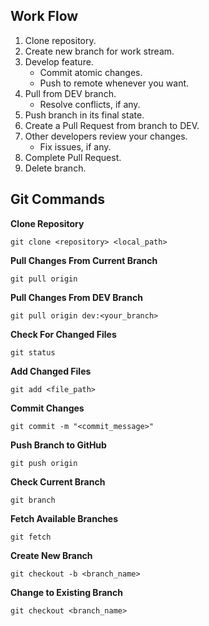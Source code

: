 ## Work Flow
1. Clone repository.
2. Create new branch for work stream.
3. Develop feature.
    - Commit atomic changes.
    - Push to remote whenever you want. 
4. Pull from DEV branch.
    - Resolve conflicts, if any.
5. Push branch in its final state.
6. Create a Pull Request from branch to DEV.
7. Other developers review your changes.
    - Fix issues, if any.
8. Complete Pull Request.
9. Delete branch.

## Git Commands

**Clone Repository**
    
    git clone <repository> <local_path>

**Pull Changes From Current Branch**

    git pull origin

**Pull Changes From DEV Branch**

    git pull origin dev:<your_branch>

**Check For Changed Files**

    git status

**Add Changed Files**

    git add <file_path>

**Commit Changes**

    git commit -m "<commit_message>"

**Push Branch to GitHub**

    git push origin

**Check Current Branch**

    git branch

**Fetch Available Branches**

    git fetch

**Create New Branch**

    git checkout -b <branch_name>

**Change to Existing Branch**

    git checkout <branch_name>
